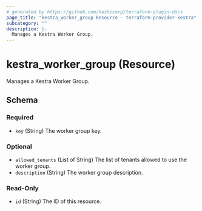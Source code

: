```yaml
---
# generated by https://github.com/hashicorp/terraform-plugin-docs
page_title: "kestra_worker_group Resource - terraform-provider-kestra"
subcategory: ""
description: |-
  Manages a Kestra Worker Group.
---
```


# kestra_worker_group (Resource)

Manages a Kestra Worker Group.



<!-- schema generated by tfplugindocs -->
## Schema

### Required

- `key` (String) The worker group key.

### Optional

- `allowed_tenants` (List of String) The list of tenants allowed to use the worker group.
- `description` (String) The worker group description.

### Read-Only

- `id` (String) The ID of this resource.
